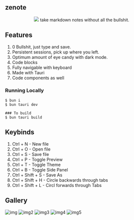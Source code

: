 ## zenote

<div align="center"> 
<img src="https://i.imgur.com/ryA9Aq6.png">
take markdown notes without all the bullshit.
</div>


## Features
1. 0 Bullshit, just type and save.
2. Persistent sessions, pick up where you left.
3. Optimum amount of eye candy with dark mode.
4. Code blocks
5. Fully navigable with keyboard
6. Made with Tauri
7. Code components as well

### Running Locally

```
$ bun i
$ bun tauri dev 

### To build
$ bun tauri build
```

## Keybinds 

1. Ctrl + N - New file
2. Ctrl + O - Open file
3. Ctrl + S - Save file 
4. Ctrl + P - Toggle Preview 
5. Ctrl + T - Toggle Theme
6. Ctrl + B - Toggle Side Panel
7. Ctrl + Shift + S - Save As 
8. Ctrl + Shift + H - Circle backwards through tabs 
9. Ctrl + Shift + L - Circl forwards through Tabs 

## Gallery

![img](https://i.imgur.com/piMsUpf.png)
![img2](https://i.imgur.com/N3aAZao.png)
![img3](https://i.imgur.com/YUtmvUk.png)
![img4](https://i.imgur.com/qdKAe0g.png)
![img5](https://i.imgur.com/4n2ukga.png)

